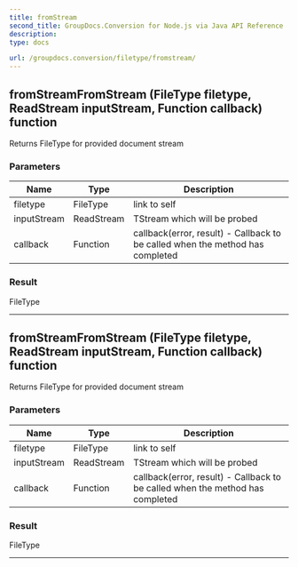```yaml
---
title: fromStream
second_title: GroupDocs.Conversion for Node.js via Java API Reference
description: 
type: docs

url: /groupdocs.conversion/filetype/fromstream/
---
```


## fromStreamFromStream (FileType filetype, ReadStream inputStream, Function callback)  function

 Returns FileType for provided document stream
 

### Parameters

| Name | Type | Description |
| --- | --- | --- |
| filetype | FileType  | link to self |
| inputStream | ReadStream | TStream which will be probed |
| callback | Function | callback(error, result) - Callback to be called when the method has completed |

### Result
FileType


---


## fromStreamFromStream (FileType filetype, ReadStream inputStream, Function callback)  function

 Returns FileType for provided document stream
 

### Parameters

| Name | Type | Description |
| --- | --- | --- |
| filetype | FileType  | link to self |
| inputStream | ReadStream | TStream which will be probed |
| callback | Function | callback(error, result) - Callback to be called when the method has completed |

### Result
FileType


---


